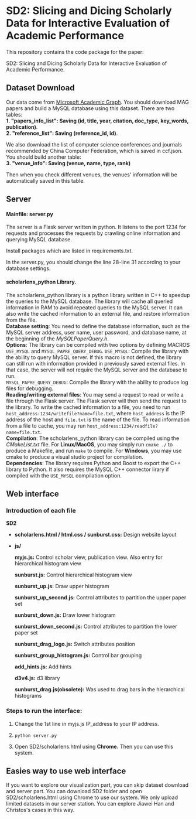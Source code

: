 # SD2: Slicing and Dicing Scholarly Data for Interactive Evaluation of Academic Performance

This repository contains the code package for the paper: 

SD2: Slicing and Dicing Scholarly Data for Interactive Evaluation of Academic Performance. 

## Dataset Download
Our data come from [Microsoft Academic Graph](https://www.microsoft.com/en-us/research/project/open-academic-graph/). You should download MAG papers and build a MySQL database using this dataset.
There are two tables:  
**1. "papers_info_list": Saving (id, title, year, citation, doc_type, key_words, publication)**.  
**2. "reference_list": Saving (reference_id, id)**. 

We also download the list of computer science conferences and journals recommended by China Computer Federation, which is saved in ccf.json. You should build another table:    
**3. "venue_info": Saving (venue, name, type, rank)**

Then when you check different venues, the venues' information will be automatically saved in this table.

## Server
#### Mainfile: server.py
The server is a Flask server written in python. It listens to the port 1234 for requests and processes the requests by crawling online information and querying MySQL database.

Install packages which are listed in requirements.txt. 

In the server.py, you should change the line 28-line 31 according to your database settings.

#### scholarlens_python Library. 
The scholarlens_python library is a python library written in C++ to speedup the queries to the MySQL database. The library will cache all queried information in RAM to avoid repeated queries to the MySQL server. It can also write the cached information to an external file, and restore information from the file.  
**Database setting**: You need to define the database information, such as the MySQL server address, user name, user password, and database name, at the beginning of the *MySQLPaperQuery.h*.  
**Options**: The library can be compiled with two options by defining MACROS ``USE_MYSQL`` and ``MYSQL_PAPRE_QUERY_DEBUG``.
``USE_MYSQL``: Compile the library with the ability to query MySQL server. If this macro is not defined, the library can still run with information provided in previously saved external files. In that case, the server will not require the MySQL server and the database to run.  
``MYSQL_PAPRE_QUERY_DEBUG``: Compile the library with the ability to produce log files for debugging.   
**Reading/writing external files**: You may send a request to read or write a file through the Flask server. The Flask server will then send the request to the library. To write the cached information to a file, you need to run ``host_address:1234/writefile?name=file.txt``, where ``host_address`` is the IP address of the host and ``file.txt`` is the name of the file. To read information from a file to cache, you may run ``host_address:1234/readfile?name=file.txt``.  
**Compilation**: The scholarlens_python library can be compiled using the *CMakeList.txt* file. For **Linux/MacOS**, you may simply run ``cmake ./`` to produce a Makefile, and run ``make`` to compile. For **Windows**, you may use cmake to produce a visual studio project for compilation.  
**Dependencies**: The library requires Python and Boost to export the C++ library to Python. It also requires the MySQL C++ connector lirary if compiled with the ``USE_MYSQL`` compilation option.  

## Web interface
### Introduction of each file

**SD2**

- **scholarlens.html / html.css / sunburst.css:** Design website layout

- **js/**

  
  **myjs.js:** Control scholar view, publication view. Also entry for hierarchical histogram view
  
  **sunburst.js:** Control hierarchical histogram view 
  
  **sunburst_up.js:** Draw upper histogram
  
  **sunburst_up_second.js:** Control attributes to partition the upper paper set 
  
  **sunburst_down.js:** Draw lower histogram
  
  **sunburst_down_second.js:** Control attributes to partition the lower paper set 
  
  **sunburst_drag_logo.js:** Switch attributes position
  
  **sunburst_group_histogram.js:** Control bar grouping
  
  **add_hints.js:** Add hints
  
  **d3v4.js:** d3 library
  
  **sunburst_drag.js(obsolete):** Was used to drag bars in the hierarchical histograms 

### Steps to run the interface:
1. Change the 1st line in myjs.js IP_address to your IP address. 

2. ``python server.py``

3. Open SD2/scholarlens.html using **Chrome.** Then you can use this system.

## Easies way to use web interface
If you want to explore our visualization part, you can skip dataset download and server part. You can download SD2 folder and open SD2/scholarlens.html using Chrome to use our system. We only upload limited datasets in our server station. You can explore Jiawei Han and Christos's cases in this way.
